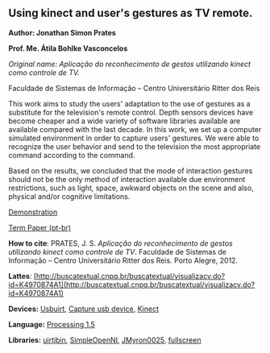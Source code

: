 Using kinect and user's gestures as TV remote.
--

**Author: Jonathan Simon Prates**

**Prof. Me. Átila Bohlke Vasconcelos**

*Original name: Aplicação do reconhecimento de gestos utilizando kinect como controle de TV.*

Faculdade de Sistemas de Informação – Centro Universitário Ritter dos Reis

This work aims to study the users' adaptation to the use of gestures as a substitute for the television's remote control. Depth sensors devices have become cheaper and a wide variety of software libraries available are available compared with the last decade. In this work, we set up a computer simulated environment in order to capture users' gestures. We were able to recognize the user behavior and send to the television the most appropriate command according to the command.

Based on the results, we concluded that the mode of interaction gestures should not be the only method of interaction available due environment restrictions, such as light, space, awkward objects on the scene and also, physical and/or cognitive limitations.

[Demonstration](http://www.youtube.com/watch?v=3uO5I8NI37Y)

[Term Paper (pt-br)](https://github.com/jonathansp/KinectRemoteControl/blob/master/tcc2.pdf)

**How to cite**: PRATES, J. S. *Aplicação do reconhecimento de gestos utilizando kinect como controle de TV*. Faculdade de Sistemas de Informação – Centro Universitário Ritter dos Reis. Porto Alegre, 2012.

**Lattes**: [http://buscatextual.cnpq.br/buscatextual/visualizacv.do?id=K4970874A1](http://buscatextual.cnpq.br/buscatextual/visualizacv.do?id=K4970874A1)

**Devices:** [Usbuirt](http://www.usbuirt.com/), [Capture usb device](http://bit.ly/w8zlaI), [Kinect](http://www.xbox.com/pt-BR/Kinect)

**Language:** [Processing 1.5](http://processing.org/download/)

**Libraries:** [uirtjbin](http://sourceforge.net/projects/uirt-j/), [SimpleOpenNI](http://code.google.com/p/simple-openni/), [JMyron0025](http://webcamxtra.sourceforge.net/download.shtml), [fullscreen](http://bit.ly/Tfr6kt)
